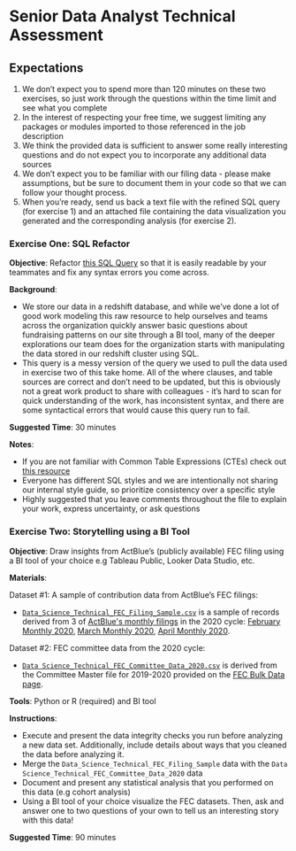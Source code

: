 # Senior Data Analyst Technical Assessment

## Expectations

1. We don’t expect you to spend more than 120 minutes on these two exercises, so just work through the questions within the time limit and see what you complete 
2. In the interest of respecting your free time, we suggest limiting any packages or modules imported to those referenced in the job description
3. We think the provided data is sufficient to answer some really interesting questions and do not expect you to incorporate any additional data sources 
4. We don’t expect you to be familiar with our filing data - please make assumptions, but be sure to document them in your code so that we can follow your thought process.
5. When you’re ready, send us back a text file with the refined SQL query (for exercise 1) and an attached file containing the data visualization you generated and the corresponding analysis (for exercise 2). 



### Exercise One: SQL Refactor
**Objective**: Refactor [this SQL Query](https://docs.google.com/document/d/17gBXAvGRIXUl9up7S794oHpLBQK6gIQw73u8eJSAB9M/edit?usp=sharing) so that it is easily readable by your teammates and fix any syntax errors you come across. 

**Background**: 
  - We store our data in a redshift database, and while we’ve done a lot of good work modeling this raw resource to help ourselves and teams across the organization quickly answer basic questions about fundraising patterns on our site through a BI tool, many of the deeper explorations our team does for the organization starts with manipulating the data stored in our redshift cluster using SQL. 
  - This query is a messy version of the query we used to pull the data used in exercise two of this take home. All of the where clauses, and table sources are correct and don’t need to be updated, but this is obviously not a great work product to share with colleagues - it’s hard to scan for quick understanding of the work, has inconsistent syntax, and there are some syntactical errors that would cause this query run to fail. 

**Suggested Time**: 30 minutes 

**Notes**:
  - If you are not familiar with Common Table Expressions (CTEs) check out [this resource](https://learnsql.com/blog/what-is-common-table-expression/)
  - Everyone has different SQL styles and we are intentionally not sharing our internal style guide, so prioritize consistency over a specific style 
  - Highly suggested that you leave comments throughout the file to explain your work, express uncertainty, or ask questions


### Exercise Two: Storytelling using a BI Tool 
**Objective**: Draw insights from ActBlue’s (publicly available) FEC filing using a BI tool of your choice e.g Tableau Public, Looker Data Studio, etc. 


**Materials**:

Dataset #1: A sample of contribution data from ActBlue’s FEC filings:
  - [`Data_Science_Technical_FEC_Filing_Sample.csv`](https://drive.google.com/file/d/1mHS1k9xC1JKcjrjtqCGvrEj14YzuDsLn/view?usp=drive_link) is a sample of records derived from 3 of [ActBlue's monthly filings](https://www.fec.gov/data/committee/C00401224/?tab=filings&cycle=2020) in the 2020 cycle: [February Monthly 2020](https://docquery.fec.gov/cgi-bin/forms/C00401224/1385527/), [March Monthly 2020](https://docquery.fec.gov/cgi-bin/forms/C00401224/1391686/), [April Monthly 2020](https://docquery.fec.gov/cgi-bin/forms/C00401224/1402724/).
  
Dataset #2: FEC committee data from the 2020 cycle:
  - [`Data Science_Technical_FEC_Committee_Data_2020.csv`](https://drive.google.com/file/d/1oCMfdRZVSyFuhjIhtEMlq4a9upXbMDWp/view?usp=drive_link) is derived from the Committee Master file for 2019-2020 provided on the [FEC Bulk Data page](https://www.fec.gov/data/browse-data/?tab=bulk-data).


**Tools**:
Python or R (required) and BI tool 


**Instructions**:

- Execute and present the data integrity checks you run before analyzing a new data set. Additionally, include details about ways that you cleaned the data before analyzing it.  
- Merge the `Data_Science_Technical_FEC_Filing_Sample` data with the `Data Science_Technical_FEC_Committee_Data_2020` data
- Document and present any statistical analysis that you performed on this data (e.g cohort analysis)
- Using a BI tool of your choice visualize the FEC datasets. Then, ask and answer one to two questions of your own to tell us an interesting story with this data! 

**Suggested Time**: 90 minutes 
